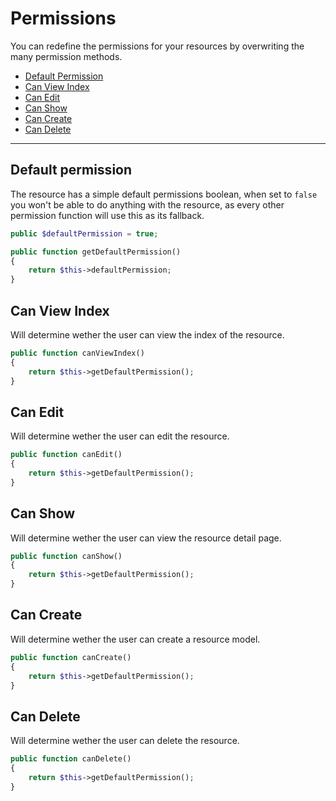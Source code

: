 # Permissions

You can redefine the permissions for your resources by overwriting the many permission methods.

- [Default Permission](#default-permission)
- [Can View Index](#can-view-index)
- [Can Edit](#can-edit)
- [Can Show](#can-show)
- [Can Create](#can-create)
- [Can Delete](#can-delete)

---

<a name="default-permission"></a>
## Default permission

The resource has a simple default permissions boolean, when set to `false` you won't be able to do anything with the resource, as every other permission function will use this as its fallback.

```php
public $defaultPermission = true;

public function getDefaultPermission()
{
    return $this->defaultPermission;
}
```

<a name="can-view-index"></a>
## Can View Index

Will determine wether the user can view the index of the resource.

```php
public function canViewIndex()
{
    return $this->getDefaultPermission();
}
```

<a name="can-edit"></a>
## Can Edit

Will determine wether the user can edit the resource.

```php
public function canEdit()
{
    return $this->getDefaultPermission();
}
```

<a name="can-show"></a>
## Can Show

Will determine wether the user can view the resource detail page.

```php
public function canShow()
{
    return $this->getDefaultPermission();
}
```

<a name="can-create"></a>
## Can Create

Will determine wether the user can create a resource model.

```php
public function canCreate()
{
    return $this->getDefaultPermission();
}
```

<a name="can-delete"></a>
## Can Delete

Will determine wether the user can delete the resource.

```php
public function canDelete()
{
    return $this->getDefaultPermission();
}
```
